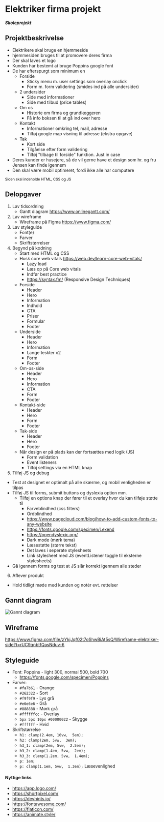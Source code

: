# Elektriker firma projekt
***Skoleprojekt***

## Projektbeskrivelse
+ Elektrikere skal bruge en hjemmeside
+ hjemmesiden bruges til at promovere deres firma
+ Der skal laves et logo
+ Kunden har bestemt at bruge Poppins google font
+ De har efterspurgt som minimum en
  - Forside
    - Sticky menu m. user settings som overlay onclick
    - Form m. form validering (smides ind på alle undersider)
  - 2 undersider
    - Side med informationer 
    - Side med tilbud (price tables)
  - Om os
    - Historie om firma og grundlæggeren
    - Få info boksen til at gå ind over hero
  - Kontakt
    - Informationer omkring tel, mail, adresse
    - Tilføj google map visning til adresse (ekstra opgave)
  - Tak
    - Kort side 
    - Tilgåelse efter form validering
    - Tilføj "tilbage til forside" funktion. Just in case
+ Deres kunder er husejere, så de vil gerne have et design som hr. og fru Jensen kan finde igennem
+ Den skal være mobil optimeret, fordi ikke alle har computere

<sub>Siden skal indeholde HTML, CSS og JS</sub>

## Delopgaver
1. Lav tidsordning
    - Gantt diagram https://www.onlinegantt.com/
2. Lav wireframe
    - Wireframe på Figma https://www.figma.com/
3. Lav styleguide
    - Font(e)
    - Farver
    - Skriftstørrelser
4. Begynd på kodning
    - Start med HTML og CSS
    - Husk core web vitals https://web.dev/learn-core-web-vitals/
      - Lazy load
      - Læs op på Core web vitals
      - Indfør best practice
      - https://syntax.fm/ (Responsive Design Techniques)
    - Forside
      - Header
      - Hero
      - Information
      - Indhold
      - CTA
      - Priser
      - Formular
      - Footer
    - Underside
      - Header
      - Hero
      - Information
      - Lange teskter x2
      - Form
      - Footer
    - Om-os-side
      - Header
      - Hero
      - Information
      - CTA
      - Form
      - Footer
    - Kontakt-side
      - Header
      - Hero
      - Form
      - Footer
    - Tak-side
      - Header
      - Hero
      - Footer
    - Når design er på plads kan der fortsættes med logik (JS)
      - Form validation
      - Event listeners
      - Tilføj settings via en HTML knap  
5. Tilføj JS og debug
  - Test at designet er optimalt på alle skærme, og mobil venligheden er tilpas
  - Tilføj JS til forms, submit buttons og dyslexia option mm.
    - Tilføj en options knap der fører til et overlay hvor du kan tilføje støtte til 
      - Farveblindhed (css filters)
      - Ordblindhed
      - https://www.pagecloud.com/blog/how-to-add-custom-fonts-to-any-website 
      - https://fonts.google.com/specimen/Lexend
      - https://opendyslexic.org/
      - Dark mode (mørk tema)
      - Læsestøtte (større tekst)
      - Det laves i seperate stylesheets
      - Link stylesheet med JS (eventListener toggle til eksterne stylesheets)
  - Gå igennem forms og test at JS slår korrekt igennem alle steder 
6. Aflever produkt
  - Hold tidligt møde med kunden og notér evt. rettelser

## Gannt diagram
![Gannt diagram](https://rasmuslytje.dk/wp-content/uploads/2022/11/gantt-diagram.png)

## Wireframe
https://www.figma.com/file/zYkjJqf02t7oShwBiAt5sQ/Wireframe-elektriker-side?t=rUC9qnbtfQasNduv-6

## Styleguide
+ Font: Poppins - light 300, normal 500, bold 700 
  - https://fonts.google.com/specimen/Poppins
+ Farver: 
  - `#fa7b61` - Orange
  - `#262322` - Sort
  - `#f9f9f9` - Lys grå
  - `#e6e6e6` - Grå
  - `#888888` - Mørk grå
  - `#ffffffcc` - Overlay
  - `5px 5px 10px #00000022` - Skygge
  - `#ffffff` - Hvid
+ Skriftstørrelse
  - `h1: clamp(2.4em, 10vw,  5em);`
  - `h2: clamp(2em, 5vw,  3em);`
  - `h3_1: clamp(2em, 5vw,  2.5em);`
  - `h3_2: clamp(1.4em, 5vw,  2em);`
  - `h3_3: clamp(1.2em, 5vw,  1.4em);`
  - `p: 1em;`
  - `p: clamp(1.1em, 5vw,  1.3em);` Læsevenlighed

#### Nyttige links
+ https://app.logo.com/
+ https://shortpixel.com/
+ https://devhints.io/
+ https://fontawesome.com/
+ https://flaticon.com/
+ https://animate.style/
